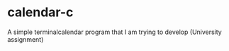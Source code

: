 # calendar-c
A simple  terminalcalendar program that I am trying to develop (University assignment)

